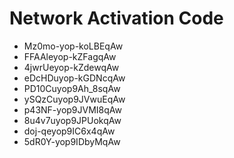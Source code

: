 # Network Activation Code
* Mz0mo-yop-koLBEqAw
* FFAAleyop-kZFagqAw
* 4jwrUeyop-kZdewqAw
* eDcHDuyop-kGDNcqAw
* PD10Cuyop9Ah_8sqAw
* ySQzCuyop9JVwuEqAw
* p43NF-yop9JVMI8qAw
* 8u4v7uyop9JPUokqAw
* doj-qeyop9IC6x4qAw
* 5dR0Y-yop9IDbyMqAw